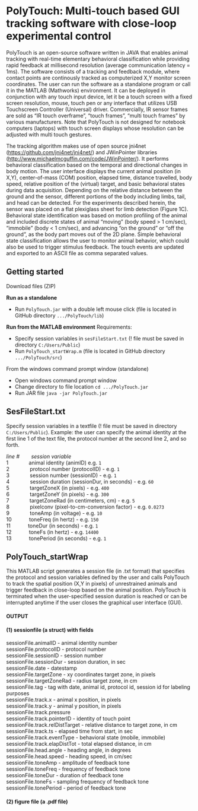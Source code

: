 # PolyTouch: Multi-touch based GUI tracking software with close-loop experimental control
PolyTouch is an open-source software written in JAVA that enables animal tracking with real-time elementary behavioral classification while providing rapid feedback at millisecond resolution (average communication latency = 1ms). The software consists of a tracking and feedback module, where contact points are continously tracked as computerized X,Y monitor screen coordinates. The user can run the software as a standalone program or call it in the MATLAB (Mathworks) environment. It can be deployed in conjunction with any touch input device, let it be a touch screen with a fixed screen resolution, mouse, touch pen or any interface that utilizes USB Touchscreen Controller (Universal) driver. Commercially, IR sensor frames are sold as “IR touch overframe”, “touch frames”, “multi touch frames” by various manufacturers. Note that PolyTouch is not designed for notebook computers (laptops) with touch screen displays whose resolution can be adjusted with multi touch gestures.

The tracking algorithm makes use of open source jni4net (https://github.com/jni4net/jni4net/) and JWinPointer libraries (http://www.michaelmcguffin.com/code/JWinPointer/). It performs behavioral classification based on the temporal and directional changes in body motion. The user interface displays the current animal position (in X,Y), center-of-mass (COM) position, elapsed time, distance travelled, body speed, relative position of the (virtual) target, and basic behavioral states during data acquisition. Depending on the relative distance between the ground and the sensor, different portions of the body including limbs, tail, and head can be detected. For the experiments described herein, the sensor was placed on a flat plexiglass sheet for limb detection (Figure 1C).  Behavioral state identification was based on motion profiling of the animal and included discrete states of animal “moving” (body speed > 1 cm/sec), “immobile” (body < 1 cm/sec), and advancing “on the ground” or “off the ground”, as the body part moves out of the 2D plane. Simple behavioral state classification allows the user to monitor animal behavior, which could also be used to trigger stimulus feedback. The touch events are updated and exported to an ASCII file as comma separated values.

## Getting started
Download files (ZIP)

__Run as a standalone__
  - Run `PolyTouch.jar` with a double left mouse click (file is located in GitHub directory `.../PolyTouch/lib`)

__Run from the MATLAB environment__
Requirements: 
  - Specify session variables in `sesFileStart.txt` (! file must be saved in directory `C:/Users/Public`)
  - Run `PolyTouch_startWrap.m` (file is located in GitHub directory `.../PolyTouch/src`)

From the windows command prompt window (standalone)
  - Open windows command prompt window
  - Change directory to file location `cd .../PolyTouch.jar`
  - Run JAR file `java -jar PolyTouch.jar`

## SesFileStart.txt 
Specify session variables in a textfile (! file must be saved in directory `C:/Users/Public`). Example: the user can specify the animal identity at the first line 1 of the text file, the protocol number at the second line 2, and so forth.

_line #&nbsp;&nbsp;&nbsp;&nbsp;&nbsp;&nbsp;&nbsp;&nbsp;session variable_  
1&nbsp;&nbsp;&nbsp;&nbsp;&nbsp;&nbsp;&nbsp;&nbsp;&nbsp;&nbsp;&nbsp;&nbsp;&nbsp;&nbsp;animal identity (animID) e.g. `1`  
2&nbsp;&nbsp;&nbsp;&nbsp;&nbsp;&nbsp;&nbsp;&nbsp;&nbsp;&nbsp;&nbsp;&nbsp;&nbsp;&nbsp;protocol number (protocolID) - e.g. `1`  
3&nbsp;&nbsp;&nbsp;&nbsp;&nbsp;&nbsp;&nbsp;&nbsp;&nbsp;&nbsp;&nbsp;&nbsp;&nbsp;&nbsp;session number (sessionID) - e.g. `1`  
4&nbsp;&nbsp;&nbsp;&nbsp;&nbsp;&nbsp;&nbsp;&nbsp;&nbsp;&nbsp;&nbsp;&nbsp;&nbsp;&nbsp;session duration (sessionDur, in seconds) - e.g. `60`  
5&nbsp;&nbsp;&nbsp;&nbsp;&nbsp;&nbsp;&nbsp;&nbsp;&nbsp;&nbsp;&nbsp;&nbsp;&nbsp;&nbsp;targetZoneX (in pixels) - e.g. `400`  
6&nbsp;&nbsp;&nbsp;&nbsp;&nbsp;&nbsp;&nbsp;&nbsp;&nbsp;&nbsp;&nbsp;&nbsp;&nbsp;&nbsp;targetZoneY (in pixels) - e.g. `300`  
7&nbsp;&nbsp;&nbsp;&nbsp;&nbsp;&nbsp;&nbsp;&nbsp;&nbsp;&nbsp;&nbsp;&nbsp;&nbsp;&nbsp;targetZoneRad (in centimeters, cm) - e.g. `5`  
8&nbsp;&nbsp;&nbsp;&nbsp;&nbsp;&nbsp;&nbsp;&nbsp;&nbsp;&nbsp;&nbsp;&nbsp;&nbsp;&nbsp;pixelconv (pixel-to-cm-conversion factor) - e.g. `0.0273`  
9&nbsp;&nbsp;&nbsp;&nbsp;&nbsp;&nbsp;&nbsp;&nbsp;&nbsp;&nbsp;&nbsp;&nbsp;&nbsp;&nbsp;toneAmp (in voltage) - e.g. `10`  
10&nbsp;&nbsp;&nbsp;&nbsp;&nbsp;&nbsp;&nbsp;&nbsp;&nbsp;&nbsp;&nbsp;&nbsp;toneFreq (in hertz) - e.g. `150`  
11&nbsp;&nbsp;&nbsp;&nbsp;&nbsp;&nbsp;&nbsp;&nbsp;&nbsp;&nbsp;&nbsp;&nbsp;toneDur (in seconds) - e.g. `1`  
12&nbsp;&nbsp;&nbsp;&nbsp;&nbsp;&nbsp;&nbsp;&nbsp;&nbsp;&nbsp;&nbsp;&nbsp;toneFs (in hertz) - e.g. `14400`  
13&nbsp;&nbsp;&nbsp;&nbsp;&nbsp;&nbsp;&nbsp;&nbsp;&nbsp;&nbsp;&nbsp;&nbsp;tonePeriod (in seconds) - e.g. `1` 

## PolyTouch_startWrap
This MATLAB script generates a session file (in .txt format) that specifies the protocol and session variables defined by the user and  calls PolyTouch to track the spatial position (X,Y in pixels) of unrestrained animals and trigger feedback in close-loop based on the animal position. PolyTouch is terminated when the user-specified session duration is reached or can be interrupted anytime if the user closes the graphical user interface (GUI).

#### OUTPUT
#### (1) sessionfile (a struct) with fields  
sessionFile.animalID - animal identity number  
sessionFile.protocolID - protocol number  
sessionFile.sessionID - session number  
sessionFile.sessionDur - session duration, in sec  
sessionFile.date - datestamp  
sessionFile.targetZone - xy coordinates target zone, in pixels  
sessionFile.targetZoneRad - radius target zone, in cm  
sessionFile.tag - tag with date, animal id, protocol id, session id for labeling purposes  
sessionFile.track.x - animal x position, in pixels  
sessionFile.track.y - animal y position, in pixels  
sessionFile.track.pressure  
sessionFile.track.pointerID - identity of touch point  
sessionFile.track.relDistTarget - relative distance to target zone, in cm  
sessionFile.track.ts - elapsed time from start, in sec  
sessionFile.track.eventType - behavioral state (mobile, immobile)  
sessionFile.track.elapDistTot - total elapsed distance, in cm  
sessionFile.head.angle - heading angle, in degrees  
sessionFile.head.speed - heading speed, in cm/sec  
sessionFile.toneAmp - amplitude of feedback tone  
sessionFile.toneFreq - frequency of feedback tone  
sessionFile.toneDur - duration of feedback tone  
sessionFile.toneFs - sampling frequency of feedback tone  
sessionFile.tonePeriod - period of feedback tone  
#### (2) figure file (a .pdf file)



